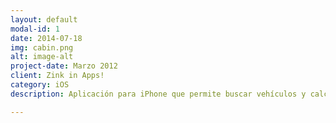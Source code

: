 ```yaml
---
layout: default
modal-id: 1
date: 2014-07-18
img: cabin.png
alt: image-alt
project-date: Marzo 2012
client: Zink in Apps!
category: iOS
description: Aplicación para iPhone que permite buscar vehículos y calcular el precio de venta actual a partir de la antigüedad del vehículo. Los datos de los vehículos y la base de cálculo están extraidas del BOE.

---
```

